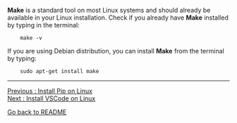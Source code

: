 
**Make** is a standard tool on most Linux systems and should already be available in your Linux installation. Check if you already have **Make** installed by typing in the terminal:

```
    make -v
``` 

If you are using Debian distribution, you can install **Make** from the terminal by typing:

```
    sudo apt-get install make
```

___________________________

[Previous : Install Pip on Linux](Install-Pip-on-Linux)  
[Next     : Install VSCode on Linux](Install-VSCode-on-Linux)

[Go back to README](README)